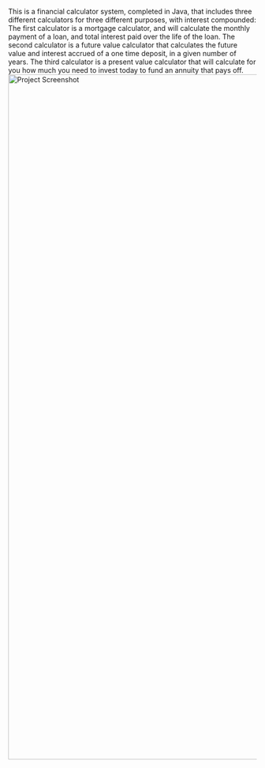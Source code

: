 This is a financial calculator system, completed in Java, that includes three different calculators for three different purposes, with interest compounded:
The first calculator is a mortgage calculator, and will calculate the monthly payment of a loan, and total interest paid over the life of the loan.
The second calculator is a future value calculator that calculates the future value and interest accrued of a one time deposit, in a given number of years.
The third calculator is a present value calculator that will calculate for you how much you need to invest today to fund an annuity that pays off.
<img width="1386" alt="Project Screenshot" src="https://github.com/nuhiii/WorkshopOne_FinancialCalculators/assets/143645213/c0552474-4f45-4af9-8c3a-f412c5e56bf5">
